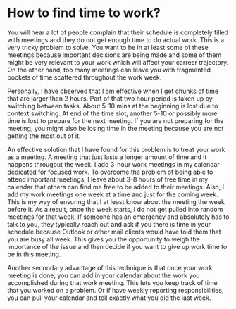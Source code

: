 How to find time to work?
===
You will hear a lot of people complain that their schedule is completely filled with meetings and they do not get enough time to do actual work. This is a very tricky problem to solve. You want to be in at least some of these meetings because important decisions are being made and some of them might be very relevant to your work which will affect your carreer trajectory. On the other hand, too many meetings can leave you with fragmented pockets of time scattered throughout the work week. 

Personally, I have observed that I am effective when I get chunks of time that are larger than 2 hours. Part of that two hour period is taken up by switching between tasks. About 5-10 mins at the beginning is lost due to context switching. At end of the time slot, another 5-10 or possibly more time is lost to prepare for the next meeting. If you are not preparing for the meeting, you might also be losing time in the meeting because you are not getting the most out of it.

An effective solution that I have found for this problem is to treat your work as a meeting. A meeting that just lasts a longer amount of time and it happens througout the week. I add 3-hour work meetings in my calendar dedicated for focused work. To overcome the problem of being able to attend important meetings, I leave about 3-8 hours of free time in my calendar that others can find me free to be added to their meetings. Also, I add my work meetings one week at a time and just for the coming week. This is my way of ensuring that I at least know about the meeting the week before it. As a result, once the week starts, I do not get pulled into random meetings for that week. If someone has an emergency and absolutely has to talk to you, they typically reach out and ask if you there is time in your schedule because Outlook or other mail clients would have told them that you are busy all week. This gives you the opportunity to weigh the importance of the issue and then decide if you want to give up work time to be in this meeting. 

Another secondary advantage of this technique is that once your work meeting is done, you can add in your calendar about the work you accomplished during that work meeting. This lets you keep track of time that you worked on a problem. Or if have weekly reporting responsibilities, you can pull your calendar and tell exactly what you did the last week. 

